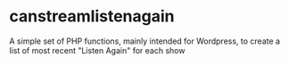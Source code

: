 # canstreamlistenagain
A simple set of PHP functions, mainly intended for Wordpress, to create a list of most recent "Listen Again" for each show
